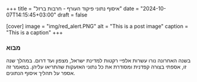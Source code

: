 +++
title = "איסוף נתוני פיקוד העורף - חרבות ברזל"
date = "2024-10-07T14:15:45+03:00"
draft = false

[cover]
    image = "img/red_alert.PNG"
    alt = "This is a post image"
    caption = "This is a caption"
+++

### מבוא
בשנה האחרונה נורו עשרות אלפיי רקטות למדינת ישראל, מצפון ועד דרום. 
במהלך שנה זו, אספתי בצורה קפדנית ומסודרת את כל נתוני האזעקות שהתריאו עליהן. במאמר זה אספר על תהליך איסוף הנתונים.